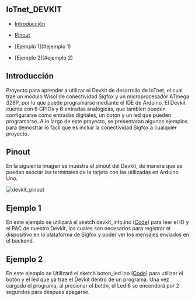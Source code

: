 ## IoTnet_DEVKIT ##

-	[Introducción](#introducción)

-	[Pinout](#pinout)

-	[Ejemplo 1](#ejemplo 1)

-	[Ejemplo 2](#ejemplo 2)

## Introducción ##

Proyecto para aprender a utilizar el Devkit de desarrollo de IoTnet, el cual trae un módulo Wisol de conectividad Sigfox y un microprocesador ATmega 328P, por lo que puede programarse mediante el IDE de Arduino.
El Devkit cuenta con 6 GPIOs y 6 entradas analógicas, que tambien pueden configurarse como entradas digitales, un botón y un led que pueden programarse. 
A lo largo de este proyecto, se presentaran algunos ejemplos para demostrar lo fácil que es incluir la conectividad Sigfox a cualquier proyecto.

## Pinout ##

En la siguiente imagen se muestra el pinout del Devkit, de manera que se puedan asociar las terminales de la tarjeta con las utilizadas en Arduino Uno.

![devkit_pinout](https://github.com/Iotnet/IoTnet_DEVKIT/blob/master/images/devkit_pinout.jpg?raw=true)

## Ejemplo 1 ##

En este ejemplo se utilizará el sketch devkit_info.ino ([Code](Ejemplos/devkit_info/devkit_info.ino)) para leer el ID y el PAC de nuestro Devkit, los cuales son necesarios para registrar el dispositivo en la plataforma de Sigfox y poder ver los mensajes enviados en el backend.

## Ejemplo 2 ##

En este ejemplo se Utilizará el sketch boton_led.ino ([Code](Ejemplos/boton_led/boton_led.ino)) para utilizar el botón y el led que ya trae el Devkit dentro de un programa. Una vez cargado el programa, al presionar el botón, el Led 6 se encenderá por 2 segundos para despues apagarse.